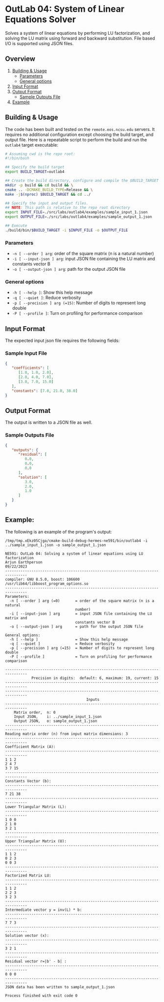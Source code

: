 <div style="display: none">
\page outlab4 OutLab 04: LU - Linear Equations Solver II
</div>

# OutLab 04: System of Linear Equations Solver

Solves a system of linear equations by performing LU factorization, and solving the LU matrix using forward and backward
substitution. File based I/O is supported using JSON files.

<div style="display: none">[TOC]</div>

## Overview

1. [Building & Usage](#building--usage)
    - [Parameters](#parameters)
    - [General options](#general-options)
2. [Input Format](#input-format)
3. [Output Format](#output-format)
    - [Sample Outputs File](#sample-outputs-file)
4. [Example](#example)

## Building & Usage

The code has been built and tested on the `remote.eos.ncsu.edu` servers. It requires no additional
configuration except choosing the build target, and output file. Here is a repeatable script
to perform the build and run the `outlab4` target executable:

```bash
# Assuming cwd is the repo root:
#!/bin/bash

## Specify the build target
export BUILD_TARGET=outlab4

## Create the build directory, configure and compile the $BUILD_TARGET
mkdir -p build && cd build && \
cmake .. -DCMAKE_BUILD_TYPE=Release && \
make -j$(nproc) $BUILD_TARGET && cd ../

## Specify the input and output files.
## NOTE: This path is relative to the repo root directory
export INPUT_FILE=./src/labs/outlab4/examples/sample_input_1.json
export OUTPUT_FILE=./src/labs/outlab4/examples/sample_output_1.json

## Execute
./build/bin/$BUILD_TARGET -i $INPUT_FILE -o $OUTPUT_FILE
```

### Parameters

- `-n [ --order ] arg`: order of the square matrix (n is a natural number)
- `-i [ --input-json ] arg`: input JSON file containing the LU matrix and constants vector B
- `-o [ --output-json ] arg`: path for the output JSON file

### General options

- `-h [ --help ]`: Show this help message
- `-q [ --quiet ]`: Reduce verbosity
- `-p [ --precision ] arg (=15)`: Number of digits to represent long double
- `-P [ --profile ]`: Turn on profiling for performance comparison

## Input Format

The expected input json file requires the following fields:

### Sample Input File

```json
{
   "coefficients": [
      [1.0, 1.0, 2.0],
      [2.0, 4.0, 7.0],
      [3.0, 7.0, 15.0]
   ],
   "constants": [7.0, 21.0, 38.0]
}
```

## Output Format

The output is written to a JSON file as well.

### Sample Outputs File

```json
{
   "outputs": {
      "residual": [
         0.0,
         0.0,
         0.0
      ],
      "solution": [
         3.0,
         2.0,
         1.0
      ]
   }
}
```

## Example:

The following is an example of the program's output:

```shell
/tmp/tmp.xEkz05Cjga/cmake-build-debug-hermes-ne591/bin/outlab4 -i ../sample_input_1.json -o sample_output_1.json

NE591: OutLab 04: Solving a system of linear equations using LU factorization
Arjun Earthperson
09/22/2023
--------------------------------------------------------------------------------
compiler: GNU 8.5.0, boost: 106600 /usr/lib64/libboost_program_options.so
--------------------------------------------------------------------------------
Parameters:
  -n [ --order ] arg (=0)       = order of the square matrix (n is a natural 
                                number)
  -i [ --input-json ] arg       = input JSON file containing the LU matrix and 
                                constants vector B
  -o [ --output-json ] arg      = path for the output JSON file

General options:
  -h [ --help ]                 = Show this help message
  -q [ --quiet ]                = Reduce verbosity
  -p [ --precision ] arg (=15)  = Number of digits to represent long double
  -P [ --profile ]              = Turn on profiling for performance comparison

--------------------------------------------------------------------------------
			Precision in digits:  default: 6, maximum: 19, current: 15
--------------------------------------------------------------------------------
--------------------------------------------------------------------------------
                                     Inputs
--------------------------------------------------------------------------------
	Matrix order,  n: 0
	Input JSON,    i: ../sample_input_1.json
	Output JSON,   o: sample_output_1.json
--------------------------------------------------------------------------------
Reading matrix order (n) from input matrix dimensions: 3
--------------------------------------------------------------------------------
Coefficient Matrix (A):
--------------------------------------------------------------------------------
1 1 2 
2 4 7 
3 7 15 
--------------------------------------------------------------------------------
Constants Vector (b):
--------------------------------------------------------------------------------
7 21 38 
--------------------------------------------------------------------------------
Lower Triangular Matrix (L):
--------------------------------------------------------------------------------
1 0 0 
2 1 0 
3 2 1 
--------------------------------------------------------------------------------
Upper Triangular Matrix (U):
--------------------------------------------------------------------------------
1 1 2 
0 2 3 
0 0 3 
--------------------------------------------------------------------------------
Factorized Matrix LU: 
--------------------------------------------------------------------------------
1 1 2 
2 2 3 
3 2 3 
--------------------------------------------------------------------------------
Intermediate vector y = inv(L) * b:
--------------------------------------------------------------------------------
7 7 3 
--------------------------------------------------------------------------------
Solution vector (x):
--------------------------------------------------------------------------------
3 2 1 
--------------------------------------------------------------------------------
Residual vector r=|b' - b| :
--------------------------------------------------------------------------------
0 0 0 
--------------------------------------------------------------------------------
JSON data has been written to sample_output_1.json

Process finished with exit code 0
```
